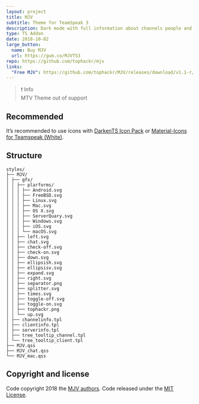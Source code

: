 ```yaml
---
layout: project
title: MJV
subtitle: Theme for TeamSpeak 3
description: Dark mode with full information about channels people and the server.
type: TS Addon
date: 2018-10-02
large_button:
  name: Buy MJV
  url: https://gum.co/MJVTS3
repo: https://github.com/tophackr/mjv
links:
  "Free MJV": https://github.com/tophackr/MJV/releases/download/v1.1-r/MJV.ts3_style
---
```


>❗ Info  
>MTV Theme out of support

## Recommended

It’s recommended to use icons with [DarkenTS Icon Pack][iconpack_1] or [Material-Icons for Teamspeak (White)][iconpack_2].

## Structure

```
styles/
├── MJV/
│ ├── gfx/
│ │ ├── plarforms/
│ │ │ ├── Android.svg
│ │ │ ├── FreeBSD.svg
│ │ │ ├── Linux.svg
│ │ │ ├── Mac.svg
│ │ │ ├── OS X.svg
│ │ │ ├── ServerQuary.svg
│ │ │ ├── Windows.svg
│ │ │ ├── iOS.svg
│ │ │ └── macOS.svg
│ │ ├── left.svg
│ │ ├── chat.svg
│ │ ├── check-off.svg
│ │ ├── check-on.svg
│ │ ├── down.svg
│ │ ├── ellipsish.svg
│ │ ├── ellipsisv.svg
│ │ ├── expand.svg
│ │ ├── right.svg
│ │ ├── separator.png
│ │ ├── splitter.svg
│ │ ├── times.svg
│ │ ├── toggle-off.svg
│ │ ├── toggle-on.svg
│ │ ├── tophackr.png
│ │ └── up.svg
│ ├── channelinfo.tpl
│ ├── clientinfo.tpl
│ ├── serverinfo.tpl
│ ├── tree_tooltip_channel.tpl
│ └── tree_tooltip_client.tpl
├── MJV.qss
├── MJV_chat.qss
└── MJV_mac.qss
```

## Copyright and license

Code copyright 2018 the [MJV authors][authors]. Code released under the [MIT License][license].

[iconpack_1]: https://www.myteamspeak.com/addons/0b57d54d-b46c-433d-8f7e-2eea28470007
[iconpack_2]: https://www.myteamspeak.com/addons/4f8b0ebf-eb4a-4c37-9c4f-366813ffcf79
[authors]: https://github.com/tophackr/MJV/graphs/contributors
[license]: https://github.com/tophackr/MJV/blob/master/LICENSE